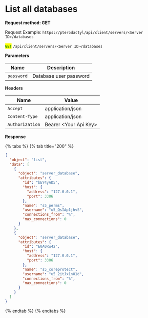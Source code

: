 # List all databases

**Request method: GET**

Request Example: `https://pterodactyl/api/client/servers/<Server ID>/databases`

<mark style="color:green;">`GET`</mark> `/api/client/servers/<Server ID>/databases`

**Parameters**

| Name       | Description            |
| ---------- | ---------------------- |
| `password` | Database user password |

**Headers**

| Name            | Value                  |
| --------------- | ---------------------- |
| `Accept`        | application/json       |
| `Content-Type`  | application/json       |
| `Authorization` | Bearer \<Your Api Key> |

**Response**

{% tabs %}
{% tab title="200" %}
```json
{
  "object": "list",
  "data": [
    {
      "object": "server_database",
      "attributes": {
        "id": "bEY4yAD5",
        "host": {
          "address": "127.0.0.1",
          "port": 3306
        },
        "name": "s5_perms",
        "username": "u5_QsIAp1jhvS",
        "connections_from": "%",
        "max_connections": 0
      }
    },
    {
      "object": "server_database",
      "attributes": {
        "id": "E0A0Rw42",
        "host": {
          "address": "127.0.0.1",
          "port": 3306
        },
        "name": "s5_coreprotect",
        "username": "u5_2jtJx1nO1d",
        "connections_from": "%",
        "max_connections": 0
      }
    }
  ]
}
```
{% endtab %}
{% endtabs %}
